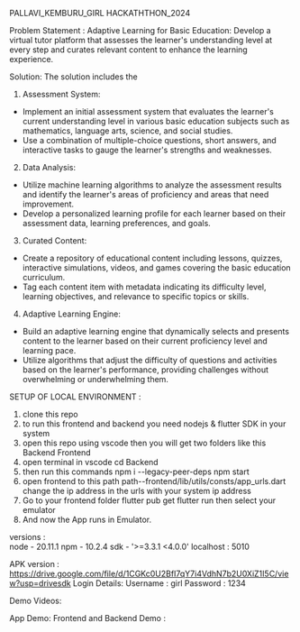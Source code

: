    PALLAVI_KEMBURU_GIRL HACKATHTHON_2024


  Problem Statement :
     Adaptive Learning for Basic Education: Develop a virtual tutor platform that assesses the learner's understanding level at every step and curates relevant content to enhance the learning experience.

  Solution: The solution includes the 
     
  1. Assessment System:
   - Implement an initial assessment system that evaluates the learner's current understanding level in various basic education subjects such as mathematics, language arts, science, and social studies.
   - Use a combination of multiple-choice questions, short answers, and interactive tasks to gauge the learner's strengths and weaknesses.

  2. Data Analysis:
   - Utilize machine learning algorithms to analyze the assessment results and identify the learner's areas of proficiency and areas that need improvement.
   - Develop a personalized learning profile for each learner based on their assessment data, learning preferences, and goals.

  3. Curated Content:
   - Create a repository of educational content including lessons, quizzes, interactive simulations, videos, and games covering the basic education curriculum.
   - Tag each content item with metadata indicating its difficulty level, learning objectives, and relevance to specific topics or skills.

  4. Adaptive Learning Engine:
   - Build an adaptive learning engine that dynamically selects and presents content to the learner based on their current proficiency level and learning pace.
   - Utilize algorithms that adjust the difficulty of questions and activities based on the learner's performance, providing challenges without overwhelming or underwhelming them.


  SETUP OF LOCAL ENVIRONMENT :

  1. clone this repo
  2. to run this frontend and backend you need nodejs & flutter SDK in your system
  3. open this repo using vscode then you will get two folders
  	like this 
  		Backend
  		Frontend
  4. open terminal in vscode 
  	 cd Backend
  5. then run this commands
     npm i --legacy-peer-deps
  	 npm start
  6. open frontend to this path
  	 path--frontend/lib/utils/consts/app_urls.dart
  	 change the ip address in the urls with your system ip address
  7. Go to your frontend folder
  	 flutter pub get
  	 flutter run
  	 then select your emulator
  8. And now the App runs in Emulator.
 
  versions :  
    node - 20.11.1
    npm  - 10.2.4
    sdk - '>=3.3.1 <4.0.0'
  localhost : 5010
  

  APK version :   https://drive.google.com/file/d/1CGKc0U2BfI7qY7i4VdhN7b2U0XiZ1I5C/view?usp=drivesdk
  Login Details:
   Username : girl
   Password : 1234


  Demo Videos:  

   App Demo: 
   Frontend and Backend Demo : 

  

    
